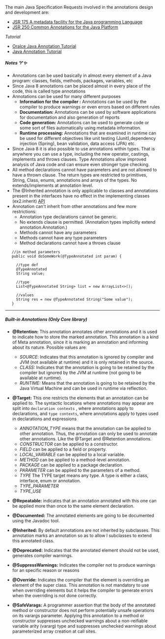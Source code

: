 The main Java Specification Requests involved in the annotations design and development are:
* [JSR 175 A metadata facility for the Java programming Language][1]
* [JSR 250 Common Annotations for the Java Platform][2]

*Tutorial*
* [Oralce Java Annotation Tutorial][3]
* [Java Annotation Tutorial][5]

##### Notes :aries: :sparkles:
 * Annotations can be used basically in almost every element of a Java program: classes, fields, methods, packages, variables, etc
 * Since Java 8 annotations can be placed
almost in every place of the code, this is called type annotations
 * Annotations can be used for many different purposes
   * **Information for the compiler :** Annotations can be used by the compiler to produce warnings or even errors based on different rules
   * **Documentation:** Annotations can be used by software applications for documentation and also generation of reports
   * **Code generation:** Annotations can be used to generate code or some sort of files automatically using metadata information.
   * **Runtime processing:** Annotations that are examined in runtime can be used for different objectives like unit testing (Junit),dependency injection (Spring), bean validation, data access (JPA) etc.
 * Since Java 8 it is also possible to use annotations within types. That is anywhere you can use a type, including the new operator,
castings, implements and throws clauses. Type Annotations allow improved analysis of Java code and can ensure even stronger
type checking. 
 * All method declarations cannot have parameters and are not allowed to have a thrown clause. The return
types are restricted to primitives, String, Class, enums, annotations and arrays of the types. No extends/implements at annotation level.
 * The @Inherited annotation is only applicable to classes and annotations present in the interfaces have no effect in the implementing
classes (ex2.inherit) [API][4]
 * Annotation can't inherit from other annotations and few more restrictions:
   * Annotation type declarations cannot be generic.
   * No extends clause is permitted. (Annotation types implicitly extend annotation.Annotation.)
   * Methods cannot have any parameters
   * Methods cannot have any type parameters
   * Method declarations cannot have a throws clause

```
   //in method parameters
   public void doSomeWork(@TypeAnnotated int param) {
   
     //type def
     @TypeAnnotated
     String value;
     
     //type
     List<@TypeAnnotated String> list = new ArrayList<>();
     
     //values
     String res = new @TypeAnnotated String("Some value");
   }
```
___    
##### Built-in Annotations (Only Core library)

 * **@Retention:** This annotation annotates other annotations and it is used to indicate how to store the marked annotation. This
annotation is a kind of Meta annotation, since it is marking an annotation and informing about its nature. Possible values are:
    * *SOURCE*: Indicates that this annotation is ignored by compiler and JVM (not available at runtime) and it is only retained in the source.
    * _CLASS:_ Indicates that the annotation is going to be retained by the compiler but ignored by the JVM at runtime (not going to be available at runtime).
    * _RUNTIME:_ Means that the annotation is going to be retained by the Java Virtual Machine and can be used in runtime via reflection.

 * **@Target:** This one restricts the elements that an annotation can be applied to. The syntactic locations where annotations may appear are split into `declaration contexts` , where annotations apply to declarations, and `type contexts`, where annotations apply to types used in declarations and expressions
     *  *ANNOTATION_TYPE* means that the annotation can be applied to other annotation. Thus, the annotation can only be used to annotate other annotations. Like the @Target and @Retention annotations. 
     *  *CONSTRUCTOR* can be applied to a constructor.
     *  *FIELD* can be applied to a field or property.
     *  *LOCAL_VARIABLE* can be applied to a local variable.
     *  _METHOD_ can be applied to a method-level annotation.
     *  _PACKAGE_ can be applied to a package declaration.
     *  _PARAMETER_ can be applied to the parameters of a method.
     *  _TYPE_ The TYPE target means any type. A type is either a class, interface, enum or annotation.
     *  *TYPE_PARAMETER*
     *  *TYPE_USE*

 * **@Repeatable:** indicates that an annotation annotated with this one can be applied more than once to the same element
declaration.

 * **@Documented:** The annotated elements are going to be documented using the Javadoc tool.

 * **@Inherited:** By default annotations are not inherited by subclasses. This annotation marks an annotation so as to allow l subclasses to extend this annotated class.

 * **@Deprecated:** Indicates that the annotated element should not be used, generates compiler warnings.

 * **@SuppressWarnings:** Indicates the compiler not to produce warnings for an specific reason or reasons

 * **@Override:** Indicates the compiler that the element is overriding an element of the super class. This annotation is not
mandatory to use when overriding elements but it helps the compiler to generate errors when the overriding is not done
correctly.

 * **@SafeVarags:** A programmer assertion that the body of the annotated method or constructor does not perform potentially unsafe operations on its varargs parameter. Applying this annotation to a method or constructor suppresses unchecked warnings about a non-reifiable variable arity (vararg) type and suppresses unchecked warnings about parameterized array creation at call sites.

[1]: https://www.jcp.org/aboutJava/communityprocess/final/jsr175/index.html
[2]: https://jcp.org/en/jsr/detail?id=250
[3]: https://docs.oracle.com/javase/tutorial/java/annotations/index.html
[4]: https://docs.oracle.com/javase/7/docs/api/java/lang/annotation/Inherited.html
[5]: http://tutorials.jenkov.com/java/annotations.html

